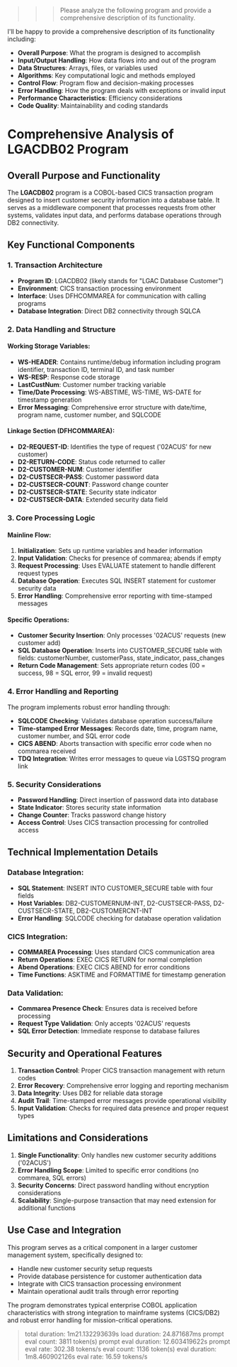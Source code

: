 >>> Please analyze the following program and provide a comprehensive description of its functionality.

I'll be happy to provide a comprehensive description of its functionality including:

- **Overall Purpose**: What the program is designed to accomplish
- **Input/Output Handling**: How data flows into and out of the program
- **Data Structures**: Arrays, files, or variables used
- **Algorithms**: Key computational logic and methods employed
- **Control Flow**: Program flow and decision-making processes
- **Error Handling**: How the program deals with exceptions or invalid input
- **Performance Characteristics**: Efficiency considerations
- **Code Quality**: Maintainability and coding standards

# Comprehensive Analysis of LGACDB02 Program

## Overall Purpose and Functionality

The **LGACDB02** program is a COBOL-based CICS transaction program designed to insert customer security information into a database 
table. It serves as a middleware component that processes requests from other systems, validates input data, and performs database 
operations through DB2 connectivity.

## Key Functional Components

### 1. **Transaction Architecture**
- **Program ID**: LGACDB02 (likely stands for "LGAC Database Customer")
- **Environment**: CICS transaction processing environment
- **Interface**: Uses DFHCOMMAREA for communication with calling programs
- **Database Integration**: Direct DB2 connectivity through SQLCA

### 2. **Data Handling and Structure**

#### Working Storage Variables:
- **WS-HEADER**: Contains runtime/debug information including program identifier, transaction ID, terminal ID, and task number
- **WS-RESP**: Response code storage
- **LastCustNum**: Customer number tracking variable
- **Time/Date Processing**: WS-ABSTIME, WS-TIME, WS-DATE for timestamp generation
- **Error Messaging**: Comprehensive error structure with date/time, program name, customer number, and SQLCODE

#### Linkage Section (DFHCOMMAREA):
- **D2-REQUEST-ID**: Identifies the type of request ('02ACUS' for new customer)
- **D2-RETURN-CODE**: Status code returned to caller
- **D2-CUSTOMER-NUM**: Customer identifier
- **D2-CUSTSECR-PASS**: Customer password data
- **D2-CUSTSECR-COUNT**: Password change counter
- **D2-CUSTSECR-STATE**: Security state indicator
- **D2-CUSTSECR-DATA**: Extended security data field

### 3. **Core Processing Logic**

#### Mainline Flow:
1. **Initialization**: Sets up runtime variables and header information
2. **Input Validation**: Checks for presence of commarea; abends if empty
3. **Request Processing**: Uses EVALUATE statement to handle different request types
4. **Database Operation**: Executes SQL INSERT statement for customer security data
5. **Error Handling**: Comprehensive error reporting with time-stamped messages

#### Specific Operations:
- **Customer Security Insertion**: Only processes '02ACUS' requests (new customer add)
- **SQL Database Operation**: Inserts into CUSTOMER_SECURE table with fields: customerNumber, customerPass, state_indicator, 
pass_changes
- **Return Code Management**: Sets appropriate return codes (00 = success, 98 = SQL error, 99 = invalid request)

### 4. **Error Handling and Reporting**

The program implements robust error handling through:
- **SQLCODE Checking**: Validates database operation success/failure
- **Time-stamped Error Messages**: Records date, time, program name, customer number, and SQL error code
- **CICS ABEND**: Aborts transaction with specific error code when no commarea received
- **TDQ Integration**: Writes error messages to queue via LGSTSQ program link

### 5. **Security Considerations**

- **Password Handling**: Direct insertion of password data into database
- **State Indicator**: Stores security state information
- **Change Counter**: Tracks password change history
- **Access Control**: Uses CICS transaction processing for controlled access

## Technical Implementation Details

### Database Integration:
- **SQL Statement**: INSERT INTO CUSTOMER_SECURE table with four fields
- **Host Variables**: DB2-CUSTOMERNUM-INT, D2-CUSTSECR-PASS, D2-CUSTSECR-STATE, DB2-CUSTOMERCNT-INT
- **Error Handling**: SQLCODE checking for database operation validation

### CICS Integration:
- **COMMAREA Processing**: Uses standard CICS communication area
- **Return Operations**: EXEC CICS RETURN for normal completion
- **Abend Operations**: EXEC CICS ABEND for error conditions
- **Time Functions**: ASKTIME and FORMATTIME for timestamp generation

### Data Validation:
- **Commarea Presence Check**: Ensures data is received before processing
- **Request Type Validation**: Only accepts '02ACUS' requests
- **SQL Error Detection**: Immediate response to database failures

## Security and Operational Features

1. **Transaction Control**: Proper CICS transaction management with return codes
2. **Error Recovery**: Comprehensive error logging and reporting mechanism
3. **Data Integrity**: Uses DB2 for reliable data storage
4. **Audit Trail**: Time-stamped error messages provide operational visibility
5. **Input Validation**: Checks for required data presence and proper request types

## Limitations and Considerations

1. **Single Functionality**: Only handles new customer security additions ('02ACUS')
2. **Error Handling Scope**: Limited to specific error conditions (no commarea, SQL errors)
3. **Security Concerns**: Direct password handling without encryption considerations
4. **Scalability**: Single-purpose transaction that may need extension for additional functions

## Use Case and Integration

This program serves as a critical component in a larger customer management system, specifically designed to:
- Handle new customer security setup requests
- Provide database persistence for customer authentication data
- Integrate with CICS transaction processing environment
- Maintain operational audit trails through error reporting

The program demonstrates typical enterprise COBOL application characteristics with strong integration to mainframe systems (CICS/DB2) 
and robust error handling for mission-critical operations.

> total duration:       1m21.132293639s
> load duration:        24.871687ms
> prompt eval count:    3811 token(s)
> prompt eval duration: 12.603419622s
> prompt eval rate:     302.38 tokens/s
> eval count:           1136 token(s)
> eval duration:        1m8.460902126s
> eval rate:            16.59 tokens/s
